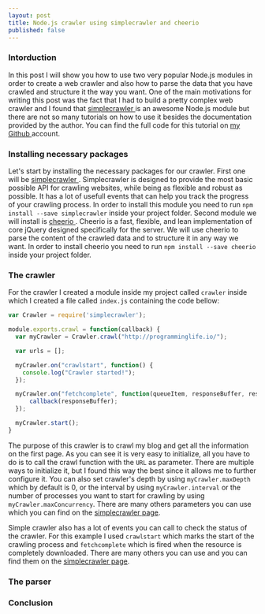 ```yaml
---
layout: post
title: Node.js crawler using simplecrawler and cheerio
published: false
---
```


### Intorduction

In this post I will show you how to use two very popular Node.js modules in order to create a web crawler and also how to parse the data that you have crawled and structure it the way you want.
One of the main motivations for writing this post was the fact that I had to build a pretty complex web crawler and I found that <a href="https://github.com/cgiffard/node-simplecrawler" target="_blank"> simplecrawler </a> is an awesome Node.js module but there are not so many tutorials on how to use it besides the documentation provided by the author.
You can find the full code for this tutorial on <a href="https://github.com/andreivisan/node-crawler" target="_blank"> my Github </a> account.

### Installing necessary packages

Let's start by installing the necessary packages for our crawler. First one will be <a href="https://github.com/cgiffard/node-simplecrawler" target="_blank"> simplecrawler </a>. Simplecrawler is designed to provide the most basic possible API for crawling websites, while being as flexible and robust as possible. It has a lot of usefull events that can help you track the progress of your crawling process. In order to install this module you need to run `npm install --save simplecrawler` inside your project folder.
Second module we will install is <a href="https://github.com/cheeriojs/cheerio" target="_blank"> cheerio </a>. Cheerio is a fast, flexible, and lean implementation of core jQuery designed specifically for the server. We will use cheerio to parse the content of the crawled data and to structure it in any way we want. In order to install cheerio you need to run `npm install --save cheerio` inside your project folder.

### The crawler

For the crawler I created a module inside my project called `crawler` inside which I created a file called `index.js` containing the code bellow:

``` js
var Crawler = require('simplecrawler');

module.exports.crawl = function(callback) {
  var myCrawler = Crawler.crawl("http://programminglife.io/");

  var urls = [];

  myCrawler.on("crawlstart", function() {
    console.log("Crawler started!");
  });

  myCrawler.on("fetchcomplete", function(queueItem, responseBuffer, response) {
      callback(responseBuffer);
  });

  myCrawler.start();
}
```

The purpose of this crawler is to crawl my blog and get all the information on the first page. As you can see it is very easy to initialize, all you have to do is to call the crawl function with the `URL` as parameter. There are multiple ways to initialize it, but I found this way the best since it allows me to further configure it. You can also set crawler's depth by using `myCrawler.maxDepth` which by default is 0, or the interval by using `myCrawler.interval` or the number of processes you want to start for crawling by using `myCrawler.maxConcurrency`. There are many others parameters you can use which you can find on the <a href="https://github.com/cgiffard/node-simplecrawler" target="_blank">simplecrawler page</a>.

Simple crawler also has a lot of events you can call to check the status of the crawler. For this example I used `crawlstart` which marks the start of the crawling process and `fetchcomplete` which is fired when the resource is completely downloaded. There are many others you can use and you can find them on the <a href="https://github.com/cgiffard/node-simplecrawler" target="_blank">simplecrawler page</a>.

### The parser

### Conclusion
